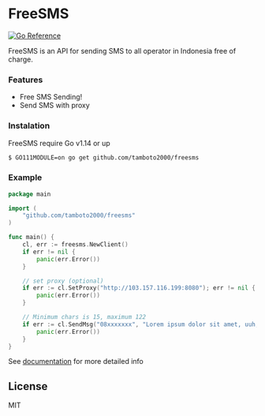 # FreeSMS

[![Go Reference](https://pkg.go.dev/badge/github.com/tamboto2000/freesms.svg)](https://pkg.go.dev/github.com/tamboto2000/freesms)

FreeSMS is an API for sending SMS to all operator in Indonesia free of charge.

### Features
 - Free SMS Sending!
 - Send SMS with proxy

### Instalation

FreeSMS require Go v1.14 or up

```sh
$ GO111MODULE=on go get github.com/tamboto2000/freesms
```

### Example

```go
package main

import (
	"github.com/tamboto2000/freesms"
)

func main() {
	cl, err := freesms.NewClient()
	if err != nil {
		panic(err.Error())
	}

	// set proxy (optional)
	if err := cl.SetProxy("http://103.157.116.199:8080"); err != nil {
		panic(err.Error())
	}

    // Minimum chars is 15, maximum 122
	if err := cl.SendMsg("08xxxxxxx", "Lorem ipsum dolor sit amet, uuh, and stuff..."); err != nil {
		panic(err.Error())
	}
}

```

See [documentation](https://pkg.go.dev/github.com/tamboto2000/freesms) for more detailed info

License
---------

MIT